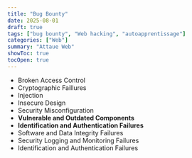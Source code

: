 ```yaml
---
title: "Bug Bounty"
date: 2025-08-01
draft: true
tags: ["bug bounty", "Web hacking", "autoapprentissage"]
categories: ["Web"]
summary: "Attaue Web"
showToc: true
tocOpen: true
---
```


- Broken Access Control
- Cryptographic Faillures
- Injection
- Insecure Design
- Security Misconfiguration
- **Vulnerable and Outdated Components**
- **Identification and Authentication Failures**
- Software and Data Integrity Failures
- Security Logging and Monitoring Failures 
- Identification and Authentication Failures
